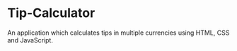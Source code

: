 # Tip-Calculator
An application which calculates tips in multiple currencies using HTML, CSS and JavaScript. 

